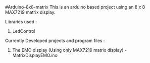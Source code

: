 #Arduino-8x8-matrix
This is an arduino based project using an 8 x 8 MAX7219 matrix display.

Libraries used :
1. LedControl

Currently Developed projects and program files :
1. The EMO display (Using only MAX7219 matrix display) - MatrixDisplayEMO.ino
